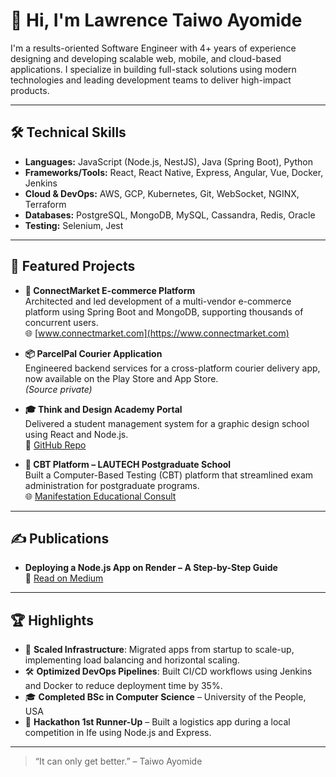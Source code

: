 # 👋 Hi, I'm Lawrence Taiwo Ayomide

I'm a results-oriented Software Engineer with 4+ years of experience designing and developing scalable web, mobile, and cloud-based applications. I specialize in building full-stack solutions using modern technologies and leading development teams to deliver high-impact products.

---

## 🛠️ Technical Skills

- **Languages:** JavaScript (Node.js, NestJS), Java (Spring Boot), Python
- **Frameworks/Tools:** React, React Native, Express, Angular, Vue, Docker, Jenkins
- **Cloud & DevOps:** AWS, GCP, Kubernetes, Git, WebSocket, NGINX, Terraform
- **Databases:** PostgreSQL, MongoDB, MySQL, Cassandra, Redis, Oracle
- **Testing:** Selenium, Jest

---

## 🚀 Featured Projects

- **🛒 ConnectMarket E-commerce Platform**  
  Architected and led development of a multi-vendor e-commerce platform using Spring Boot and MongoDB, supporting thousands of concurrent users.  
  🌐 [www.connectmarket.com](https://www.connectmarket.com)

- **📦 ParcelPal Courier Application**  
  Engineered backend services for a cross-platform courier delivery app, now available on the Play Store and App Store.  
  *(Source private)*

- **🎓 Think and Design Academy Portal**  
  Delivered a student management system for a graphic design school using React and Node.js.  
  🔗 [GitHub Repo](https://github.com/TBWLJ/TADavid.git)

- **📝 CBT Platform – LAUTECH Postgraduate School**  
  Built a Computer-Based Testing (CBT) platform that streamlined exam administration for postgraduate programs.  
  🌐 [Manifestation Educational Consult](https://manifestationedu.vercel.app/)

---

## ✍️ Publications

- **Deploying a Node.js App on Render – A Step-by-Step Guide**  
  📰 [Read on Medium](https://medium.com/@taiwoayomide202/deploying-a-node-js-application-on-render-a-step-by-step-guide-for-beginners-1be627ae9cda)

---

## 🏆 Highlights

- 🧠 **Scaled Infrastructure**: Migrated apps from startup to scale-up, implementing load balancing and horizontal scaling.
- 🛠️ **Optimized DevOps Pipelines**: Built CI/CD workflows using Jenkins and Docker to reduce deployment time by 35%.
- 🎓 **Completed BSc in Computer Science** – University of the People, USA
- 🏅 **Hackathon 1st Runner-Up** – Built a logistics app during a local competition in Ife using Node.js and Express.

---

> “It can only get better.” – Taiwo Ayomide
